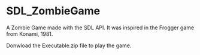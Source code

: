# SDL_ZombieGame
 A Zombie Game made with the SDL API. It was inspired in the Frogger game from Konami, 1981.

Donwload the Executable.zip file to play the game.
